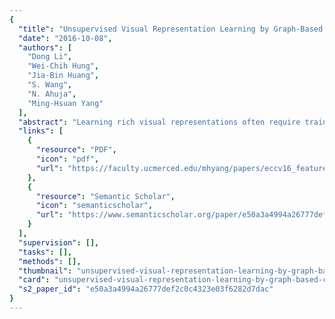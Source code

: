```yaml
---
{
  "title": "Unsupervised Visual Representation Learning by Graph-Based Consistent Constraints",
  "date": "2016-10-08",
  "authors": [
    "Dong Li",
    "Wei-Chih Hung",
    "Jia-Bin Huang",
    "S. Wang",
    "N. Ahuja",
    "Ming-Hsuan Yang"
  ],
  "abstract": "Learning rich visual representations often require training on datasets of millions of manually annotated examples. This substantially limits the scalability of learning effective representations as labeled data is expensive or scarce. In this paper, we address the problem of unsupervised visual representation learning from a large, unlabeled collection of images. By representing each image as a node and each nearest-neighbor matching pair as an edge, our key idea is to leverage graph-based analysis to discover positive and negative image pairs (i.e., pairs belonging to the same and different visual categories). Specifically, we propose to use a cycle consistency criterion for mining positive pairs and geodesic distance in the graph for hard negative mining. We show that the mined positive and negative image pairs can provide accurate supervisory signals for learning effective representations using Convolutional Neural Networks (CNNs). We demonstrate the effectiveness of the proposed unsupervised constraint mining method in two settings: (1) unsupervised feature learning and (2) semi-supervised learning. For unsupervised feature learning, we obtain competitive performance with several state-of-the-art approaches on the PASCAL VOC 2007 dataset. For semi-supervised learning, we show boosted performance by incorporating the mined constraints on three image classification datasets.",
  "links": [
    {
      "resource": "PDF",
      "icon": "pdf",
      "url": "https://faculty.ucmerced.edu/mhyang/papers/eccv16_feature_learning.pdf"
    },
    {
      "resource": "Semantic Scholar",
      "icon": "semanticscholar",
      "url": "https://www.semanticscholar.org/paper/e50a3a4994a26777def2c0c4323e03f6282d7dac"
    }
  ],
  "supervision": [],
  "tasks": [],
  "methods": [],
  "thumbnail": "unsupervised-visual-representation-learning-by-graph-based-consistent-constraints-thumb.jpg",
  "card": "unsupervised-visual-representation-learning-by-graph-based-consistent-constraints-card.jpg",
  "s2_paper_id": "e50a3a4994a26777def2c0c4323e03f6282d7dac"
}
---
```


